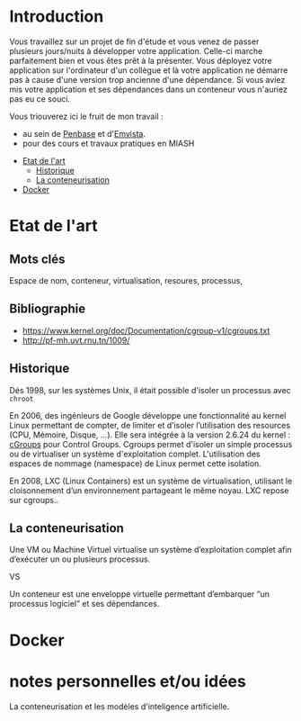 # Introduction

Vous travaillez sur un projet de fin d'étude et vous venez de passer plusieurs jours/nuits à développer votre application. Celle-ci marche parfaitement bien et vous êtes prêt à la présenter. Vous déployez votre application sur l'ordinateur d'un collègue et là votre application ne démarre pas à cause d'une version trop ancienne d'une dépendance. Si vous aviez mis votre application et ses dépendances dans un conteneur vous n'auriez pas eu ce souci.

Vous triouverez ici le fruit de mon travail :
* au sein de [Penbase](https://www.penbase.com/) et d'[Emvista](https://www.emvista.com/).
* pour des cours et travaux pratiques en MIASH


<!--ts-->
* [Etat de l'art](#Etat-de-l'art)
	+ [Historique](#Historique)
	+ [La conteneurisation](#La-conteneurisation)
* [Docker](#Docker)
<!--te-->

# Etat de l'art


## Mots clés

Espace de nom, conteneur, virtualisation, resoures, processus,

## Bibliographie

* https://www.kernel.org/doc/Documentation/cgroup-v1/cgroups.txt
* http://pf-mh.uvt.rnu.tn/1009/


## Historique

Dés 1998, sur les systèmes Unix, il était possible d'isoler un processus  avec ```chroot``` 

En 2006, des ingénieurs de Google développe une fonctionnalité au kernel Linux permettant de compter, de limiter et d’isoler l’utilisation des resources (CPU, Mémoire, Disque, …). Elle sera intégrée à la version 2.6.24 du kernel : [cGroups](https://www.kernel.org/doc/Documentation/cgroup-v1/cgroups.txt) pour Control Groups. Cgroups permet d'isoler un simple processus ou de virtualiser un système d'exploitation complet.
L'utilisation des espaces de nommage (namespace) de Linux permet cette isolation.

En 2008, LXC (Linux Containers) est un système de virtualisation, utilisant le cloisonnement d’un environnement partageant le même noyau. LXC repose sur cgroups..

## La conteneurisation

Une VM ou Machine Virtuel virtualise un système d’exploitation complet afin d’exécuter un ou plusieurs processus.

VS

Un conteneur est une enveloppe virtuelle permettant d’embarquer “un processus logiciel” et ses dépendances.

# Docker


# notes personnelles et/ou idées
La conteneurisation et les modèles d'inteligence artificielle.